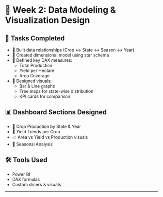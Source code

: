 # 🧮 Week 2: Data Modeling & Visualization Design

## 🔧 Tasks Completed

- 🔗 Built data relationships (Crop ↔ State ↔ Season ↔ Year)
- 📐 Created dimensional model using star schema
- 🧠 Defined key DAX measures:
  - Total Production
  - Yield per Hectare
  - Area Coverage
- 🎨 Designed visuals:
  - Bar & Line graphs
  - Tree maps for state-wise distribution
  - KPI cards for comparison

## 📊 Dashboard Sections Designed

- 📍 Crop Production by State & Year  
- 🌾 Yield Trends per Crop  
- 📈 Area vs Yield vs Production visuals  
- 🧭 Seasonal Analysis

## 🛠️ Tools Used

- Power BI  
- DAX formulas  
- Custom slicers & visuals

---


